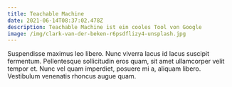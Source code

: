 ```yaml
---
title: Teachable Machine
date: 2021-06-14T08:37:02.478Z
description: Teachable Machine ist ein cooles Tool von Google
image: /img/clark-van-der-beken-r6psdflizy4-unsplash.jpg
---
```

Suspendisse maximus leo libero. Nunc viverra lacus id lacus suscipit fermentum. Pellentesque sollicitudin eros quam, sit amet ullamcorper velit tempor et. Nunc vel quam imperdiet, posuere mi a, aliquam libero. Vestibulum venenatis rhoncus augue quam.